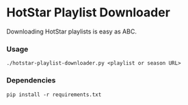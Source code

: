# HotStar Playlist Downloader

Downloading HotStar playlists is easy as ABC.


### Usage
```shell
./hotstar-playlist-downloader.py <playlist or season URL>
```

### Dependencies

````shell
pip install -r requirements.txt
````
